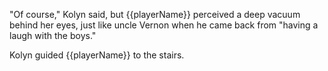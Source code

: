 "Of course," Kolyn said, but {{playerName}} perceived a deep vacuum behind her eyes, just like uncle Vernon when he came back from "having a laugh with the boys."

Kolyn guided {{playerName}} to the stairs.
